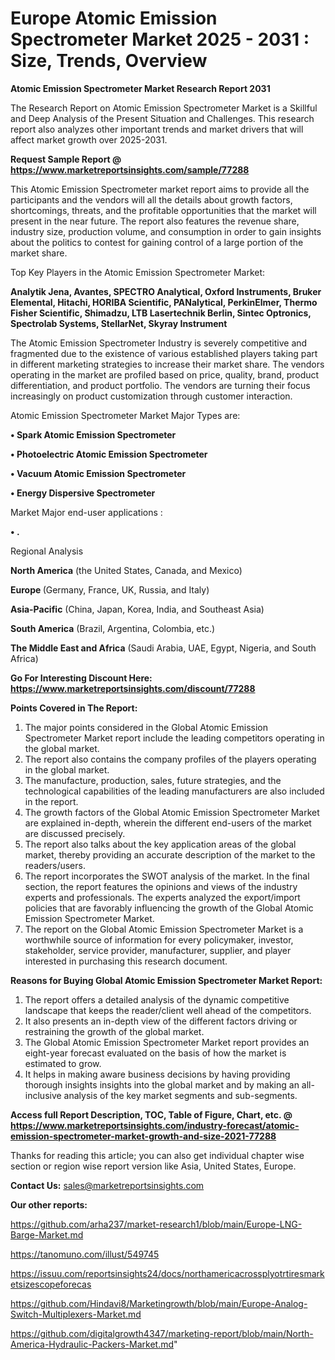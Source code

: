# Europe Atomic Emission Spectrometer Market 2025 - 2031 : Size, Trends, Overview

<strong>Atomic Emission Spectrometer Market Research Report 2031</strong>

The Research Report on Atomic Emission Spectrometer Market is a Skillful and Deep Analysis of the Present Situation and Challenges. This research report also analyzes other important trends and market drivers that will affect market growth over 2025-2031.

<strong>Request Sample Report @ <a href=https://www.marketreportsinsights.com/sample/77288>https://www.marketreportsinsights.com/sample/77288</a></strong>

This Atomic Emission Spectrometer market report aims to provide all the participants and the vendors will all the details about growth factors, shortcomings, threats, and the profitable opportunities that the market will present in the near future. The report also features the revenue share, industry size, production volume, and consumption in order to gain insights about the politics to contest for gaining control of a large portion of the market share.

Top Key Players in the Atomic Emission Spectrometer Market:

<strong>Analytik Jena, Avantes, SPECTRO Analytical, Oxford Instruments, Bruker Elemental, Hitachi, HORIBA Scientific, PANalytical, PerkinElmer, Thermo Fisher Scientific, Shimadzu, LTB Lasertechnik Berlin, Sintec Optronics, Spectrolab Systems, StellarNet, Skyray Instrument</strong>

The Atomic Emission Spectrometer Industry is severely competitive and fragmented due to the existence of various established players taking part in different marketing strategies to increase their market share. The vendors operating in the market are profiled based on price, quality, brand, product differentiation, and product portfolio. The vendors are turning their focus increasingly on product customization through customer interaction.

Atomic Emission Spectrometer Market Major Types are:

<strong>• Spark Atomic Emission Spectrometer

• Photoelectric Atomic Emission Spectrometer

• Vacuum Atomic Emission Spectrometer

• Energy Dispersive Spectrometer</strong>

Market Major end-user applications :

<strong>• .</strong>

Regional Analysis

</u><strong><b>North America</b></strong> (the United States, Canada, and Mexico)

<strong><b>Europe </b></strong>(Germany, France, UK, Russia, and Italy)

<strong><b>Asia-Pacific</b></strong> (China, Japan, Korea, India, and Southeast Asia)

<strong><b>South America</b></strong> (Brazil, Argentina, Colombia, etc.)

<strong><b>The Middle East and Africa</b></strong> (Saudi Arabia, UAE, Egypt, Nigeria, and South Africa)

<strong>Go For Interesting Discount Here: <a href=https://www.marketreportsinsights.com/discount/77288>https://www.marketreportsinsights.com/discount/77288</a></strong>

<strong>Points Covered in The Report:</strong>
<ol>
  <li>The major points considered in the Global Atomic Emission Spectrometer Market report include the leading competitors operating in the global market.</li>
  <li>The report also contains the company profiles of the players operating in the global market.</li>
  <li>The manufacture, production, sales, future strategies, and the technological capabilities of the leading manufacturers are also included in the report.</li>
  <li>The growth factors of the Global Atomic Emission Spectrometer Market are explained in-depth, wherein the different end-users of the market are discussed precisely.</li>
  <li>The report also talks about the key application areas of the global market, thereby providing an accurate description of the market to the readers/users.</li>
  <li>The report incorporates the SWOT analysis of the market. In the final section, the report features the opinions and views of the industry experts and professionals. The experts analyzed the export/import policies that are favorably influencing the growth of the Global Atomic Emission Spectrometer Market.</li>
  <li>The report on the Global Atomic Emission Spectrometer Market is a worthwhile source of information for every policymaker, investor, stakeholder, service provider, manufacturer, supplier, and player interested in purchasing this research document.</li>
</ol>
<strong>Reasons for Buying Global Atomic Emission Spectrometer Market Report:</strong>

<ol>
  <li>The report offers a detailed analysis of the dynamic competitive landscape that keeps the reader/client well ahead of the competitors.</li>
  <li>It also presents an in-depth view of the different factors driving or restraining the growth of the global market.</li>
  <li>The Global Atomic Emission Spectrometer Market report provides an eight-year forecast evaluated on the basis of how the market is estimated to grow.</li>
  <li>It helps in making aware business decisions by having providing thorough insights insights into the global market and by making an all-inclusive analysis of the key market segments and sub-segments.</li>
</ol>
<strong>Access full Report Description, TOC, Table of Figure, Chart, etc. @ <a href=https://www.marketreportsinsights.com/industry-forecast/atomic-emission-spectrometer-market-growth-and-size-2021-77288>https://www.marketreportsinsights.com/industry-forecast/atomic-emission-spectrometer-market-growth-and-size-2021-77288</a></strong>


Thanks for reading this article; you can also get individual chapter wise section or region wise report version like Asia, United States, Europe.

<strong>Contact Us:</strong>
sales@marketreportsinsights.com

<strong>Our other reports:</strong>

<a href=https://github.com/arha237/market-research1/blob/main/Europe-LNG-Barge-Market.md>https://github.com/arha237/market-research1/blob/main/Europe-LNG-Barge-Market.md</a>

<a href=https://tanomuno.com/illust/549745>https://tanomuno.com/illust/549745</a>

<a href=https://issuu.com/reportsinsights24/docs/northamericacrossplyotrtiresmarketsizescopeforecas>https://issuu.com/reportsinsights24/docs/northamericacrossplyotrtiresmarketsizescopeforecas</a>

<a href=https://github.com/Hindavi8/Marketingrowth/blob/main/Europe-Analog-Switch-Multiplexers-Market.md>https://github.com/Hindavi8/Marketingrowth/blob/main/Europe-Analog-Switch-Multiplexers-Market.md</a>

<a href=https://github.com/digitalgrowth4347/marketing-report/blob/main/North-America-Hydraulic-Packers-Market.md>https://github.com/digitalgrowth4347/marketing-report/blob/main/North-America-Hydraulic-Packers-Market.md</a>"
